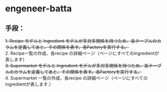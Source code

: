 # engeneer-batta
## 手段：

~~1. Recipe モデルと Ingredient モデルが多対多関係を持つため、各テーブルのカラムを定義してあと、その関係を表す。各Factoryを実行する。~~<br/>
2. Recipe一覧の作成、各recipe の詳細ページ（ページにすべてのingredientが表します）<br/>
~~3. Supermarket モデルと Ingredient モデルが多対多関係を持つため、各テーブルのカラムを定義してあと、その関係を表す。各Factoryを実行する。~~<br/>
4. Supermarket 一覧の作成、各recipe の詳細ページ（ページにすべてのingredientが表します.）